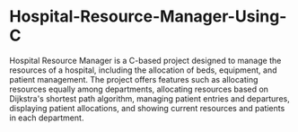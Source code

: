 # Hospital-Resource-Manager-Using-C
Hospital Resource Manager is a C-based project designed to manage the resources of a hospital, including the allocation of beds, equipment, and patient management. The project offers features such as allocating resources equally among departments, allocating resources based on Dijkstra's shortest path algorithm, managing patient entries and departures, displaying patient allocations, and showing current resources and patients in each department.